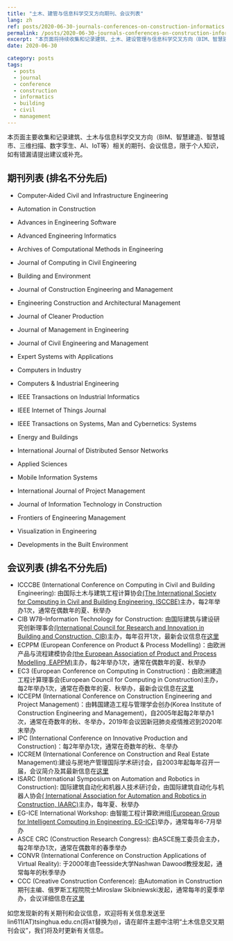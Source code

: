 ```yaml
---
title: "土木、建管与信息科学交叉方向期刊、会议列表"
lang: zh
ref: posts/2020-06-30-journals-conferences-on-construction-informatics
permalink: /posts/2020-06-30-journals-conferences-on-construction-informatics
excerpt: "本页面将持续收集和记录建筑、土木、建设管理与信息科学交叉方向（BIM、智慧建造、智慧城市、三维扫描、数字孪生、AI、IoT等）的期刊、会议信息"
date: 2020-06-30

category: posts
tags:
  - posts
  - journal
  - conference
  - construction
  - informatics
  - building
  - civil
  - management
---
```



本页面主要收集和记录建筑、土木与信息科学交叉方向（BIM、智慧建造、智慧城市、三维扫描、数字孪生、AI、IoT等）相关的期刊、会议信息，限于个人知识，如有错漏请提出建议或补充。

## 期刊列表 (排名不分先后)

* Computer-Aided Civil and Infrastructure Engineering
* Automation in Construction
* Advances in Engineering Software
* Advanced Engineering Informatics
* Archives of Computational Methods in Engineering
* Journal of Computing in Civil Engineering
* Building and Environment
* Journal of Construction Engineering and Management
* Engineering Construction and Architectural Management
* Journal of Cleaner Production
* Journal of Management in Engineering
* Journal of Civil Engineering and Management

* Expert Systems with Applications
* Computers in Industry
* Computers & Industrial Engineering
* IEEE Transactions on Industrial Informatics
* IEEE Internet of Things Journal
* IEEE Transactions on Systems, Man and Cybernetics: Systems
* Energy and Buildings
* International Journal of Distributed Sensor Networks
* Applied Sciences
* Mobile Information Systems

* International Journal of Project Management

* Journal of Information Technology in Construction
* Frontiers of Engineering Management
* Visualization in Engineering
* Developments in the Built Environment


## 会议列表 (排名不分先后)

* ICCCBE (International Conference on Computing in Civil and Building Engineering): 由国际土木与建筑工程计算协会[(The International Society for Computing in Civil and Building Engineering, ISCCBE)](http://www.isccbe.org/)主办，每2年举办1次，通常在偶数年的夏、秋举办
* CIB W78–Information Technology for Construction: 由国际建筑与建设研究创新理事会[(International Council for Research and Innovation in Building and Construction, CIB)](https://www.cibworld.nl/site/home/index.html)主办，每年召开1次，最新会议信息在[这里](https://www.cibw78.org/next-conference/)
* ECPPM (European Conference on Product & Process Modelling)：由欧洲产品与流程建模协会[(the European Association of Product and Process Modelling ,EAPPM)](http://www.ecppm.org/)主办，每2年举办1次，通常在偶数年的夏、秋举办
* EC3 (European Conference on Computing in Construction)：由欧洲建造工程计算理事会(European Council for Computing in Construction)主办，每2年举办1次，通常在奇数年的夏、秋举办，最新会议信息在[这里](https://ec-3.org/)
* ICCEPM (International Conference on Construction Engineering and Project Management)：由韩国建造工程与管理学会创办(Korea Institute of Construction Engineering and Management)，自2005年起每2年举办1次，通常在奇数年的秋、冬举办，2019年会议因新冠肺炎疫情推迟到2020年末举办
* IPC (International Conference on Innovative Production and Construction)：每2年举办1次，通常在奇数年的秋、冬举办
* ICCREM (International Conference on Construction and Real Estate Management):建设与房地产管理国际学术研讨会，自2003年起每年召开一届，会议简介及其最新信息在[这里](http://www.iccrem.com/)
* ISARC (International Symposium on Automation and Robotics in Construction): 国际建筑自动化和机器人技术研讨会，由国际建筑自动化与机器人协会[( International Association for Automation and Robotics in Construction, IAARC)](http://www.iaarc.org/)主办，每年夏、秋举办
* EG-ICE International Workshop: 由智能工程计算欧洲组[(European Group for Intelligent Computing in Engineering, EG-ICE)](https://eg-ice.org/)举办，通常每年6-7月举办
* ASCE CRC (Construction Research Congress): 由ASCE施工委员会主办，每2年举办1次，通常在偶数年的春季举办
* CONVR (International Conference on Construction Applications of Virtual Reality): 于2000年由Teesside大学Nashwan Dawood教授发起，通常每年的秋季举办
* CCC (Creative Construction Conference): 由Automation in Construction期刊主编、俄罗斯工程院院士Miroslaw Skibniewski发起，通常每年的夏季举办，会议详细信息在[这里](https://creative-construction-conference.com/)


如您发现新的有关期刊和会议信息，欢迎将有关信息发送至lin611(AT)tsinghua.edu.cn(将`AT`替换为`@`)，请在邮件主题中注明“土木信息交叉期刊会议”，我们将及时更新有关信息。
